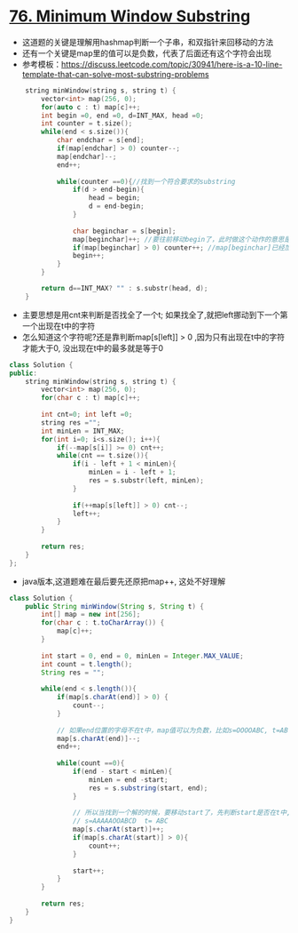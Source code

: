 # [76. Minimum Window Substring](https://leetcode.com/problems/minimum-window-substring/description/)
* 这道题的关键是理解用hashmap判断一个子串，和双指针来回移动的方法
* 还有一个关键是map里的值可以是负数，代表了后面还有这个字符会出现
*  参考模板：https://discuss.leetcode.com/topic/30941/here-is-a-10-line-template-that-can-solve-most-substring-problems

```C++
    string minWindow(string s, string t) {
        vector<int> map(256, 0);
        for(auto c : t) map[c]++;
        int begin =0, end =0, d=INT_MAX, head =0;
        int counter = t.size();
        while(end < s.size()){
            char endchar = s[end];
            if(map[endchar] > 0) counter--;
            map[endchar]--;
            end++;
            
            while(counter ==0){//找到一个符合要求的substring
                if(d > end-begin){
                    head = begin;
                    d = end-begin;
                }
                
                char beginchar = s[begin];
                map[beginchar]++; //要往前移动begin了，此时做这个动作的意思是说：在t中beginchar这个位置先还原
                if(map[beginchar] > 0) counter++; //map[beginchar]已经加1了，如果还不大于0，说明后面还有这个字符，就不用更新couner，只有大于0时才counter++；map[beginchar] > 0的意思是从这里开始，重新记录begin
                begin++;
            }
        }

        return d==INT_MAX? "" : s.substr(head, d);
    }
```

* 主要思想是用cnt来判断是否找全了一个t; 如果找全了,就把left挪动到下一个第一个出现在t中的字符
* 怎么知道这个字符呢?还是靠判断map[s[left]] > 0 ,因为只有出现在t中的字符才能大于0, 没出现在t中的最多就是等于0

```c++
class Solution {
public:
    string minWindow(string s, string t) {
        vector<int> map(256, 0);
        for(char c : t) map[c]++;
        
        int cnt=0; int left =0; 
        string res ="";
        int minLen = INT_MAX;
        for(int i=0; i<s.size(); i++){
            if(--map[s[i]] >= 0) cnt++;
            while(cnt == t.size()){
                if(i - left + 1 < minLen){
                    minLen = i - left + 1;
                    res = s.substr(left, minLen);
                }
                
                if(++map[s[left]] > 0) cnt--;
                left++;
            }
        }
        
        return res;
    }
};

```

* java版本,这道题难在最后要先还原把map++, 这处不好理解

```java
class Solution {
    public String minWindow(String s, String t) {
        int[] map = new int[256];
        for(char c : t.toCharArray()) {
            map[c]++;
        }
        
        int start = 0, end = 0, minLen = Integer.MAX_VALUE;
        int count = t.length();
        String res = "";
        
        while(end < s.length()){
            if(map[s.charAt(end)] > 0) {
                count--;
            }
            
            // 如果end位置的字母不在t中，map值可以为负数，比如s=OOOOABC, t=AB，前面的map[O]就是负数
            map[s.charAt(end)]--;
            end++;
            
            while(count ==0){
                if(end - start < minLen){
                    minLen = end -start;
                    res = s.substring(start, end);
                }
                
                // 所以当找到一个解的时候，要移动start了，先判断start是否在t中, 因为只有map大于0才表示这个char在t中
                // s=AAAAAOOABCD  t= ABC
                map[s.charAt(start)]++;
                if(map[s.charAt(start)] > 0){
                    count++;
                }
                
                start++;
            }
        }
        
        return res;
    }
}

```
